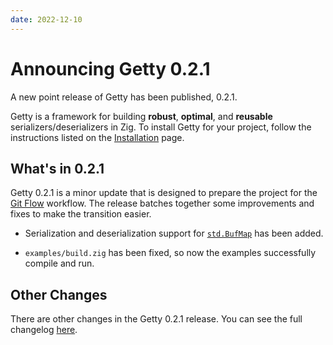 ```yaml
---
date: 2022-12-10
---
```


# Announcing Getty 0.2.1

<!-- more -->

A new point release of Getty has been published, 0.2.1.

Getty is a framework for building __robust__, __optimal__, and __reusable__
serializers/deserializers in Zig. To install Getty for your project, follow the
instructions listed on the
[Installation](https://getty.so/user-guide/installation/) page.

## What's in 0.2.1

Getty 0.2.1 is a minor update that is designed to prepare
the project for the [Git Flow](https://www.atlassian.com/git/tutorials/comparing-workflows/gitflow-workflow)
workflow. The release batches together some improvements and fixes to make the transition easier.

- Serialization and deserialization support for [`std.BufMap`](https://ziglang.org/documentation/master/std/#root;BufMap) has been added.

- `examples/build.zig` has been fixed, so now the examples successfully compile and run.

## Other Changes

There are other changes in the Getty 0.2.1 release. You can see the full changelog [here](https://github.com/getty-zig/getty/compare/0.2.0...0.2.1).
